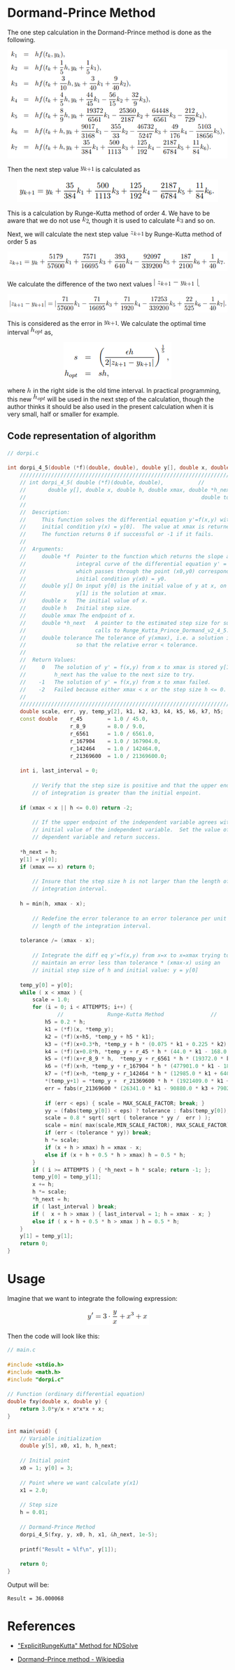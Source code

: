 # Dormand-Prince Method

The one step calculation in the Dormand-Prince method is done as the following.

<p align="center">
    <img src="img/dorpi_coeffs.png">
</p>

Then the next step value ![yk+1](img/y_k_1.gif) is calculated as

<p align="center">
    <img src="img/yk1_formula.png">
</p>

This is a calculation by Runge-Kutta method of order 4. We have to be aware that we do not use ![k2](img/k_2.gif), though it is used to calculate ![k3](img/k_3.gif) and so on.

Next, we will calculate the next step value ![zk+1](img/z_k_1.gif) by Runge-Kutta method of order 5 as

<p align="center">
    <img src="img/zk1_formula.png">
</p>

We calculate the difference of the two next values ![|zk+1 − yk+1|](img/z-y.gif).

<p align="center">
    <img src="img/z-y_formula.png">
</p>

This is considered as the error in ![yk+1](img/y_k_1.gif). We calculate the optimal time interval ![hopt](img/h_opt.gif) as,

<p align="center">
    <img src="img/h_opt_formula.png">
</p>

where ![h](img/h.gif) in the right side is the old time interval. In practical programming, this new ![hopt](img/h_opt.gif) will be used in the next step of the calculation, though the author thinks it should be also used in the present calculation when it is very small, half or smaller for example.

## Code representation of algorithm

```cpp
// dorpi.c

int dorpi_4_5(double (*f)(double, double), double y[], double x, double h, double xmax, double *h_next, double tolerance ) {
    ////////////////////////////////////////////////////////////////////////////////
    // int dorpi_4_5( double (*f)(double, double),           //
    //       double y[], double x, double h, double xmax, double *h_next,         //
    //                                                        double tolerance )  //
    //                                                                            //
    //  Description:                                                              //
    //     This function solves the differential equation y'=f(x,y) with the      //
    //     initial condition y(x) = y[0].  The value at xmax is returned in y[1]. //
    //     The function returns 0 if successful or -1 if it fails.                //
    //                                                                            //
    //  Arguments:                                                                //
    //     double *f  Pointer to the function which returns the slope at (x,y) of //
    //                integral curve of the differential equation y' = f(x,y)     //
    //                which passes through the point (x0,y0) corresponding to the //
    //                initial condition y(x0) = y0.                               //
    //     double y[] On input y[0] is the initial value of y at x, on output     //
    //                y[1] is the solution at xmax.                               //
    //     double x   The initial value of x.                                     //
    //     double h   Initial step size.                                          //
    //     double xmax The endpoint of x.                                         //
    //     double *h_next   A pointer to the estimated step size for successive   //
    //                      calls to Runge_Kutta_Prince_Dormand_v2_4_5.           //
    //     double tolerance The tolerance of y(xmax), i.e. a solution is sought   //
    //                so that the relative error < tolerance.                     //
    //                                                                            //
    //  Return Values:                                                            //
    //     0   The solution of y' = f(x,y) from x to xmax is stored y[1] and      //
    //         h_next has the value to the next size to try.                      //
    //    -1   The solution of y' = f(x,y) from x to xmax failed.                 //
    //    -2   Failed because either xmax < x or the step size h <= 0.            //
    //                                                                            //
    ////////////////////////////////////////////////////////////////////////////////
    double scale, err, yy, temp_y[2], k1, k2, k3, k4, k5, k6, k7, h5;
    const double    r_45        = 1.0 / 45.0,
                    r_8_9       = 8.0 / 9.0,
                    r_6561      = 1.0 / 6561.0,
                    r_167904    = 1.0 / 167904.0,
                    r_142464    = 1.0 / 142464.0,
                    r_21369600  = 1.0 / 21369600.0;

    int i, last_interval = 0;

        // Verify that the step size is positive and that the upper endpoint //
        // of integration is greater than the initial enpoint.               //

    if (xmax < x || h <= 0.0) return -2;

        // If the upper endpoint of the independent variable agrees with the //
        // initial value of the independent variable.  Set the value of the  //
        // dependent variable and return success.                            //

    *h_next = h;
    y[1] = y[0];
    if (xmax == x) return 0;

        // Insure that the step size h is not larger than the length of the //
        // integration interval.                                            //

    h = min(h, xmax - x);

        // Redefine the error tolerance to an error tolerance per unit    //
        // length of the integration interval.                            //

    tolerance /= (xmax - x);

        // Integrate the diff eq y'=f(x,y) from x=x to x=xmax trying to  //
        // maintain an error less than tolerance * (xmax-x) using an     //
        // initial step size of h and initial value: y = y[0]            //

    temp_y[0] = y[0];
    while ( x < xmax ) {
        scale = 1.0;
        for (i = 0; i < ATTEMPTS; i++) {
                //              Runge-Kutta Method               //
            h5 = 0.2 * h;
            k1 = (*f)(x, *temp_y);
            k2 = (*f)(x+h5, *temp_y + h5 * k1);
            k3 = (*f)(x+0.3*h, *temp_y + h * (0.075 * k1 + 0.225 * k2) );
            k4 = (*f)(x+0.8*h, *temp_y + r_45 * h * (44.0 * k1 - 168.0 * k2 + 160.0 * k3) );
            k5 = (*f)(x+r_8_9 * h,  *temp_y + r_6561 * h * (19372.0 * k1 - 76080.0 * k2 + 64448.0 * k3 - 1908.0 * k4) );
            k6 = (*f)(x+h, *temp_y + r_167904 * h * (477901.0 * k1 - 1806240.0 * k2 + 1495424.0 * k3 + 46746.0 * k4 - 45927.0 * k5) );
            k7 = (*f)(x+h, *temp_y + r_142464 * h * (12985.0 * k1 + 64000.0 * k3 + 92750.0 * k4 - 45927.0 * k5 + 18656.0 * k6) );
            *(temp_y+1) = *temp_y +  r_21369600 * h * (1921409.0 * k1 + 9690880.0 * k3 + 13122270.0 * k4 - 5802111.0 * k5 + 1902912.0 * k6 + 534240.0 * k7);
            err = fabs(r_21369600 * (26341.0 * k1 - 90880.0 * k3 + 790230.0 * k4 - 1086939.0 * k5 + 895488.0 * k6 - 534240.0 * k7) );

            if (err < eps) { scale = MAX_SCALE_FACTOR; break; }
            yy = (fabs(temp_y[0]) < eps) ? tolerance : fabs(temp_y[0]);
            scale = 0.8 * sqrt( sqrt ( tolerance * yy /  err ) );
            scale = min( max(scale,MIN_SCALE_FACTOR), MAX_SCALE_FACTOR);
            if (err < (tolerance * yy)) break;
            h *= scale;
            if (x + h > xmax) h = xmax - x;
            else if (x + h + 0.5 * h > xmax) h = 0.5 * h;
        }
        if ( i >= ATTEMPTS ) { *h_next = h * scale; return -1; };
        temp_y[0] = temp_y[1];
        x += h;
        h *= scale;
        *h_next = h;
        if ( last_interval ) break;
        if (  x + h > xmax ) { last_interval = 1; h = xmax - x; }
        else if ( x + h + 0.5 * h > xmax ) h = 0.5 * h;
    }
    y[1] = temp_y[1];
    return 0;
}
```

# Usage

Imagine that we want to integrate the following expression:

<p align="center">
    <img src="img/example.png">
</p>

Then the code will look like this:

```cpp
// main.c

#include <stdio.h>
#include <math.h>
#include "dorpi.c"

// Function (ordinary differential equation)
double fxy(double x, double y) {
    return 3.0*y/x + x*x*x + x;
}

int main(void) {
    // Variable initialization
    double y[5], x0, x1, h, h_next;

    // Initial point
    x0 = 1; y[0] = 3;
    
    // Point where we want calculate y(x1)
    x1 = 2.0;

    // Step size
    h = 0.01;

    // Dormand-Prince Method
    dorpi_4_5(fxy, y, x0, h, x1, &h_next, 1e-5);

    printf("Result = %lf\n", y[1]);

    return 0;
}
```

Output will be:
```
Result = 36.000068
```

# References

- ["ExplicitRungeKutta" Method for NDSolve](http://reference.wolfram.com/mathematica/tutorial/NDSolveExplicitRungeKutta.html)

- [Dormand–Prince method - Wikipedia](https://en.wikipedia.org/wiki/Dormand%E2%80%93Prince_method)
